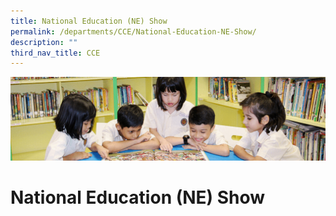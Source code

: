 ```yaml
---
title: National Education (NE) Show
permalink: /departments/CCE/National-Education-NE-Show/
description: ""
third_nav_title: CCE
---
```

![](/images/banner.gif)

National Education (NE) Show
============================